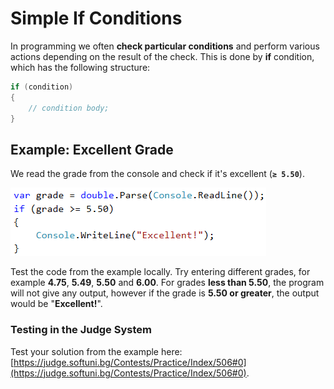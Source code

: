 # Simple If Conditions

In programming we often **check particular conditions** and perform various actions depending on the result of the check. This is done by **if** condition, which has the following structure:

```csharp
if (condition)
{
    // condition body;  
}
```

## Example: Excellent Grade

We read the grade from the console and check if it's excellent (**`≥ 5.50`**).

![](/assets/chapter-3-images/01.Excellent-result-01.png)

Test the code from the example locally. Try entering different grades, for example **4.75**, **5.49**, **5.50** and **6.00**. For grades **less than 5.50**, the program will not give any output, however if the grade is **5.50 or greater**, the output would be "**Excellent!**".

### Testing in the Judge System

Test your solution from the example here:
[https://judge.softuni.bg/Contests/Practice/Index/506#0](https://judge.softuni.bg/Contests/Practice/Index/506#0).
